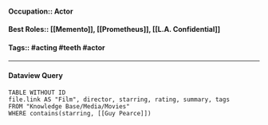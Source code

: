 #### Occupation:: Actor
#### Best Roles:: [[Memento]], [[Prometheus]], [[L.A. Confidential]]
#### Tags:: #acting #teeth #actor

---
#### Dataview Query
```dataview
TABLE WITHOUT ID
file.link AS "Film", director, starring, rating, summary, tags
FROM "Knowledge Base/Media/Movies"
WHERE contains(starring, [[Guy Pearce]])
```
